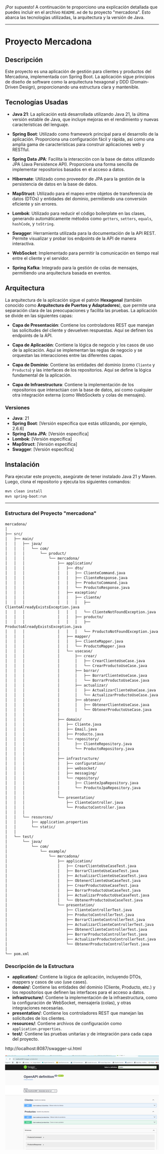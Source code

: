 ¡Por supuesto! A continuación te proporciono una explicación detallada que puedes incluir en el archivo `README.md` de tu proyecto "mercadona". Esto abarca las tecnologías utilizadas, la arquitectura y la versión de Java.

---

# Proyecto Mercadona

## Descripción

Este proyecto es una aplicación de gestión para clientes y productos del Mercadona, implementada con Spring Boot. La aplicación sigue principios de diseño de software como la arquitectura hexagonal y DDD (Domain-Driven Design), proporcionando una estructura clara y mantenible.

## Tecnologías Usadas

- **Java 21**: La aplicación está desarrollada utilizando Java 21, la última versión estable de Java, que incluye mejoras en el rendimiento y nuevas características del lenguaje.

- **Spring Boot**: Utilizado como framework principal para el desarrollo de la aplicación. Proporciona una configuración fácil y rápida, así como una amplia gama de características para construir aplicaciones web y RESTful.

- **Spring Data JPA**: Facilita la interacción con la base de datos utilizando JPA (Java Persistence API). Proporciona una forma sencilla de implementar repositorios basados en el acceso a datos.

- **Hibernate**: Utilizado como proveedor de JPA para la gestión de la persistencia de datos en la base de datos.

- **MapStruct**: Utilizado para el mapeo entre objetos de transferencia de datos (DTOs) y entidades del dominio, permitiendo una conversión eficiente y sin errores.

- **Lombok**: Utilizado para reducir el código boilerplate en las clases, generando automáticamente métodos como `getters`, `setters`, `equals`, `hashCode`, y `toString`.

- **Swagger**: Herramienta utilizada para la documentación de la API REST. Permite visualizar y probar los endpoints de la API de manera interactiva.

- **WebSocket**: Implementado para permitir la comunicación en tiempo real entre el cliente y el servidor.

- **Spring Kafka**: Integrado para la gestión de colas de mensajes, permitiendo una arquitectura basada en eventos.

## Arquitectura

La arquitectura de la aplicación sigue el patrón **Hexagonal** (también conocido como **Arquitectura de Puertos y Adaptadores**), que permite una separación clara de las preocupaciones y facilita las pruebas. La aplicación se divide en las siguientes capas:

- **Capa de Presentación**: Contiene los controladores REST que manejan las solicitudes del cliente y devuelven respuestas. Aquí se definen los endpoints de la API.

- **Capa de Aplicación**: Contiene la lógica de negocio y los casos de uso de la aplicación. Aquí se implementan las reglas de negocio y se orquestan las interacciones entre las diferentes capas.

- **Capa de Dominio**: Contiene las entidades del dominio (como `Cliente` y `Producto`) y las interfaces de los repositorios. Aquí se define la lógica fundamental de la aplicación.

- **Capa de Infraestructura**: Contiene la implementación de los repositorios que interactúan con la base de datos, así como cualquier otra integración externa (como WebSockets y colas de mensajes).

### Versiones

- **Java**: 21
- **Spring Boot**: [Versión específica que estás utilizando, por ejemplo, 2.6.6]
- **Spring Data JPA**: [Versión específica]
- **Lombok**: [Versión específica]
- **MapStruct**: [Versión específica]
- **Swagger**: [Versión específica]

## Instalación

Para ejecutar este proyecto, asegúrate de tener instalado Java 21 y Maven. Luego, clona el repositorio y ejecuta los siguientes comandos:

```bash
mvn clean install
mvn spring-boot:run
```

---





### Estructura del Proyecto "mercadona"

```plaintext
mercadona/
│
├── src/
│   ├── main/
│   │   ├── java/
│   │   │   └── com/
│   │   │       └── product/
│   │   │           └── mercadona/
│   │   │               ├── application/
│   │   │               │   ├── dto/
│   │   │               │   │   ├── ClienteCommand.java
│   │   │               │   │   ├── ClienteResponse.java
│   │   │               │   │   ├── ProductoCommand.java
│   │   │               │   │   └── ProductoResponse.java
│   │   │               │   ├── exception/
│   │   │               │   │   ├── cliente/
│   │   │               │   │   │   ├── ClienteAlreadyExistsException.java
│   │   │               │   │   │   └── ClienteNotFoundException.java
│   │   │               │   │   ├── producto/
│   │   │               │   │   │   ├── ProductoAlreadyExistsException.java
│   │   │               │   │   │   └── ProductoNotFoundException.java
│   │   │               │   ├── mapper/
│   │   │               │   │   ├── ClienteMapper.java
│   │   │               │   │   └── ProductoMapper.java
│   │   │               │   └── usecase/
│   │   │               │       ├── crear/
│   │   │               │       │   ├── CrearClienteUseCase.java
│   │   │               │       │   └── CrearProductoUseCase.java
│   │   │               │       ├── borrar/
│   │   │               │       │   ├── BorrarClienteUseCase.java
│   │   │               │       │   └── BorrarProductoUseCase.java
│   │   │               │       ├── actualizar/
│   │   │               │       │   ├── ActualizarClienteUseCase.java
│   │   │               │       │   └── ActualizarProductoUseCase.java
│   │   │               │       ├── obtener/
│   │   │               │       │   ├── ObtenerClienteUseCase.java
│   │   │               │       │   └── ObtenerProductoUseCase.java
│   │   │               │
│   │   │               ├── domain/
│   │   │               │   ├── Cliente.java
│   │   │               │   ├── Email.java
│   │   │               │   ├── Producto.java
│   │   │               │   └── repository/
│   │   │               │       ├── ClienteRepository.java
│   │   │               │       └── ProductoRepository.java
│   │   │               │
│   │   │               ├── infrastructure/
│   │   │               │   ├── configuration/
│   │   │               │   ├── websocket/
│   │   │               │   ├── messaging/
│   │   │               │   └── repository/
│   │   │               │       ├── ClienteJpaRepository.java
│   │   │               │       └── ProductoJpaRepository.java
│   │   │               │
│   │   │               └── presentation/
│   │   │                   ├── ClienteController.java
│   │   │                   └── ProductoController.java
│   │   │
│   │   └── resources/
│   │       ├── application.properties
│   │       └── static/
│   │
│   └── test/
│       └── java/
│           └── com/
│               └── example/
│                   └── mercadona/
│                       ├── application/
│                       │   ├── CrearClienteUseCaseTest.java
│                       │   ├── BorrarClienteUseCaseTest.java
│                       │   ├── ActualizarClienteUseCaseTest.java
│                       │   ├── ObtenerClienteUseCaseTest.java
│                       │   ├── CrearProductoUseCaseTest.java
│                       │   ├── BorrarProductoUseCaseTest.java
│                       │   ├── ActualizarProductoUseCaseTest.java
│                       │   └── ObtenerProductoUseCaseTest.java
│                       └── presentation/
│                           ├── ClienteControllerTest.java
│                           ├── ProductoControllerTest.java
│                           ├── BorrarClienteControllerTest.java
│                           ├── ActualizarClienteControllerTest.java
│                           ├── ObtenerClienteControllerTest.java
│                           ├── BorrarProductoControllerTest.java
│                           ├── ActualizarProductoControllerTest.java
│                           └── ObtenerProductoControllerTest.java
│
└── pom.xml
```

### Descripción de la Estructura

- **application/**: Contiene la lógica de aplicación, incluyendo DTOs, mappers y casos de uso (use cases).
- **domain/**: Contiene las entidades del dominio (Cliente, Producto, etc.) y los repositorios que definen las interfaces para el acceso a datos.
- **infrastructure/**: Contiene la implementación de la infraestructura, como la configuración de WebSocket, mensajería (colas), y otras integraciones necesarias.
- **presentation/**: Contiene los controladores REST que manejan las solicitudes de los clientes.
- **resources/**: Contiene archivos de configuración como `application.properties`.
- **test/**: Contiene las pruebas unitarias y de integración para cada capa del proyecto.

http://localhost:8087/swagger-ui.html


![img.png](img.png)